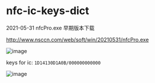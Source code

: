 # nfc-ic-keys-dict
 2021-05-31 nfcPro.exe 早期版本下载 

http://www.nsccn.com/web/soft/win/20210531/nfcPro.exe

![image](https://user-images.githubusercontent.com/16593068/171908353-736768cc-4e3c-465b-8d54-921a3175baf4.png)

keys for ic: `1D14130D1A0B/000000000000`

![image](https://user-images.githubusercontent.com/16593068/171908148-b28c3a76-410b-48a2-a76d-25d121b38521.png)


